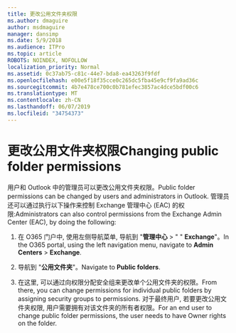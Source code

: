 ```yaml
---
title: 更改公用文件夹权限
ms.author: dmaguire
author: msdmaguire
manager: dansimp
ms.date: 5/9/2018
ms.audience: ITPro
ms.topic: article
ROBOTS: NOINDEX, NOFOLLOW
localization_priority: Normal
ms.assetid: 0c37ab75-c81c-44e7-bda8-ea43263f9fdf
ms.openlocfilehash: e00e5f18f35cce0c265dc5fba45e9cf9fa9ad36c
ms.sourcegitcommit: 4b7e478ce700c0b781efec3857ac4dce5bdf00c6
ms.translationtype: MT
ms.contentlocale: zh-CN
ms.lasthandoff: 06/07/2019
ms.locfileid: "34754373"
---
```

# <a name="changing-public-folder-permissions"></a><span data-ttu-id="58b21-102">更改公用文件夹权限</span><span class="sxs-lookup"><span data-stu-id="58b21-102">Changing public folder permissions</span></span>

<span data-ttu-id="58b21-103">用户和 Outlook 中的管理员可以更改公用文件夹权限。</span><span class="sxs-lookup"><span data-stu-id="58b21-103">Public folder permissions can be changed by users and administrators in Outlook.</span></span> <span data-ttu-id="58b21-104">管理员还可以通过执行以下操作来控制 Exchange 管理中心 (EAC) 的权限:</span><span class="sxs-lookup"><span data-stu-id="58b21-104">Administrators can also control permissions from the Exchange Admin Center (EAC), by doing the following:</span></span>
  
1. <span data-ttu-id="58b21-105">在 O365 门户中, 使用左侧导航菜单, 导航到 "**管理中心** \> " " **Exchange**"。</span><span class="sxs-lookup"><span data-stu-id="58b21-105">In the O365 portal, using the left navigation menu, navigate to **Admin Centers** \> **Exchange**.</span></span>
    
2. <span data-ttu-id="58b21-106">导航到 "**公用文件夹**"。</span><span class="sxs-lookup"><span data-stu-id="58b21-106">Navigate to **Public folders**.</span></span>
    
3. <span data-ttu-id="58b21-107">在这里, 可以通过向权限分配安全组来更改单个公用文件夹的权限。</span><span class="sxs-lookup"><span data-stu-id="58b21-107">From there, you can change permissions for individual public folders by assigning security groups to permissions.</span></span> <span data-ttu-id="58b21-108">对于最终用户, 若要更改公用文件夹权限, 用户需要拥有对该文件夹的所有者权限。</span><span class="sxs-lookup"><span data-stu-id="58b21-108">For an end user to change public folder permissions, the user needs to have Owner rights on the folder.</span></span>
    

